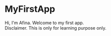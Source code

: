 # MyFirstApp
Hi, I'm Afina. Welcome to my first app.  
Disclaimer. This is only for learning purpose only.
